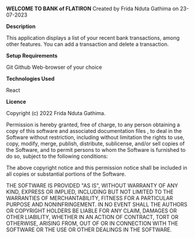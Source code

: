 **WELCOME TO BANK of FLATIRON**
Created by Frida Nduta Gathima on 23-07-2023

**Description**

This application displays a list of your recent bank transactions, among other features. You can add a transaction and delete a transaction.

**Setup Requirements**

Git
Github
Web-browser of your choice

**Technologies Used**

React

**Licence**

Copyright (c) 2022 Frida Nduta Gathima.

Permission is hereby granted, free of charge, to any person obtaining a copy of this software and associated documentation files , to deal in the Software without restriction, including without limitation the rights to use, copy, modify, merge, publish, distribute, sublicense, and/or sell copies of the Software, and to permit persons to whom the Software is furnished to do so, subject to the following conditions:

The above copyright notice and this permission notice shall be included in all copies or substantial portions of the Software.

THE SOFTWARE IS PROVIDED "AS IS", WITHOUT WARRANTY OF ANY KIND, EXPRESS OR IMPLIED, INCLUDING BUT NOT LIMITED TO THE WARRANTIES OF MERCHANTABILITY, FITNESS FOR A PARTICULAR PURPOSE AND NONINFRINGEMENT. IN NO EVENT SHALL THE AUTHORS OR COPYRIGHT HOLDERS BE LIABLE FOR ANY CLAIM, DAMAGES OR OTHER LIABILITY, WHETHER IN AN ACTION OF CONTRACT, TORT OR OTHERWISE, ARISING FROM, OUT OF OR IN CONNECTION WITH THE SOFTWARE OR THE USE OR OTHER DEALINGS IN THE SOFTWARE.

